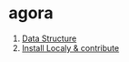 # agora

1. [Data Structure](https://github.com/scenaristeur/agora/wiki/Data-Structure)
2. [Install Localy & contribute](https://github.com/scenaristeur/agora/wiki/Install)
